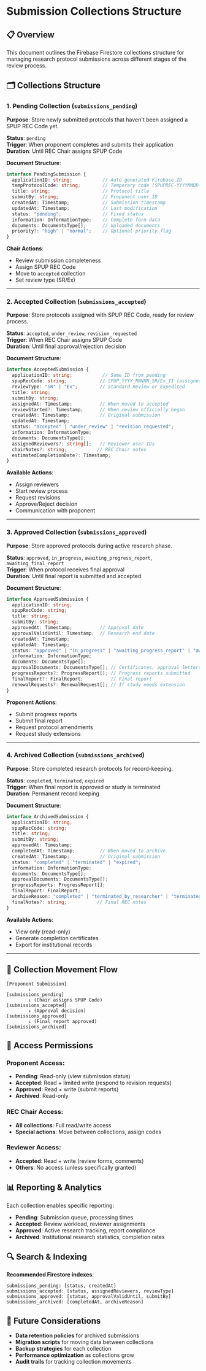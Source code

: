# Submission Collections Structure

## 📋 Overview
This document outlines the Firebase Firestore collections structure for managing research protocol submissions across different stages of the review process.

## 🗂️ Collections Structure

### **1. Pending Collection** (`submissions_pending`)
**Purpose**: Store newly submitted protocols that haven't been assigned a SPUP REC Code yet.

**Status**: `pending`  
**Trigger**: When proponent completes and submits their application  
**Duration**: Until REC Chair assigns SPUP Code  

**Document Structure**:
```typescript
interface PendingSubmission {
  applicationID: string;           // Auto-generated Firebase ID
  tempProtocolCode: string;        // Temporary code (SPUPREC-YYYYMMDD-XXXXXX)
  title: string;                   // Protocol title
  submitBy: string;                // Proponent user ID
  createdAt: Timestamp;            // Submission timestamp
  updatedAt: Timestamp;            // Last modification
  status: "pending";               // Fixed status
  information: InformationType;    // Complete form data
  documents: DocumentsType[];      // Uploaded documents
  priority?: "high" | "normal";    // Optional priority flag
}
```

**Chair Actions**:
- Review submission completeness
- Assign SPUP REC Code
- Move to `accepted` collection
- Set review type (SR/Ex)

---

### **2. Accepted Collection** (`submissions_accepted`)
**Purpose**: Store protocols assigned with SPUP REC Code, ready for review process.

**Status**: `accepted`, `under_review`, `revision_requested`  
**Trigger**: When REC Chair assigns SPUP Code  
**Duration**: Until final approval/rejection decision  

**Document Structure**:
```typescript
interface AcceptedSubmission {
  applicationID: string;           // Same ID from pending
  spupRecCode: string;            // SPUP_YYYY_NNNNN_SR/Ex_II (assigned by chair)
  reviewType: "SR" | "Ex";        // Standard Review or Expedited
  title: string;
  submitBy: string;
  assignedAt: Timestamp;          // When moved to accepted
  reviewStarted?: Timestamp;      // When review officially began
  createdAt: Timestamp;           // Original submission
  updatedAt: Timestamp;
  status: "accepted" | "under_review" | "revision_requested";
  information: InformationType;
  documents: DocumentsType[];
  assignedReviewers?: string[];   // Reviewer user IDs
  chairNotes?: string;           // REC Chair notes
  estimatedCompletionDate?: Timestamp;
}
```

**Available Actions**:
- Assign reviewers
- Start review process
- Request revisions
- Approve/Reject decision
- Communication with proponent

---

### **3. Approved Collection** (`submissions_approved`)
**Purpose**: Store approved protocols during active research phase.

**Status**: `approved`, `in_progress`, `awaiting_progress_report`, `awaiting_final_report`  
**Trigger**: When protocol receives final approval  
**Duration**: Until final report is submitted and accepted  

**Document Structure**:
```typescript
interface ApprovedSubmission {
  applicationID: string;
  spupRecCode: string;
  title: string;
  submitBy: string;
  approvedAt: Timestamp;          // Approval date
  approvalValidUntil: Timestamp;  // Research end date
  createdAt: Timestamp;
  updatedAt: Timestamp;
  status: "approved" | "in_progress" | "awaiting_progress_report" | "awaiting_final_report";
  information: InformationType;
  documents: DocumentsType[];
  approvalDocuments: DocumentsType[]; // Certificates, approval letters
  progressReports?: ProgressReport[]; // Progress reports submitted
  finalReport?: FinalReport;          // Final report
  renewalRequests?: RenewalRequest[]; // If study needs extension
}
```

**Proponent Actions**:
- Submit progress reports
- Submit final report
- Request protocol amendments
- Request study extensions

---

### **4. Archived Collection** (`submissions_archived`)
**Purpose**: Store completed research protocols for record-keeping.

**Status**: `completed`, `terminated`, `expired`  
**Trigger**: When final report is approved or study is terminated  
**Duration**: Permanent record keeping  

**Document Structure**:
```typescript
interface ArchivedSubmission {
  applicationID: string;
  spupRecCode: string;
  title: string;
  submitBy: string;
  approvedAt: Timestamp;
  completedAt: Timestamp;         // When moved to archive
  createdAt: Timestamp;           // Original submission
  status: "completed" | "terminated" | "expired";
  information: InformationType;
  documents: DocumentsType[];
  approvalDocuments: DocumentsType[];
  progressReports: ProgressReport[];
  finalReport: FinalReport;
  archiveReason: "completed" | "terminated_by_researcher" | "terminated_by_rec" | "expired";
  finalNotes?: string;           // Final REC notes
}
```

**Available Actions**:
- View only (read-only)
- Generate completion certificates
- Export for institutional records

---

## 🔄 Collection Movement Flow

```
[Proponent Submission] 
        ↓
[submissions_pending] 
        ↓ (Chair assigns SPUP Code)
[submissions_accepted] 
        ↓ (Approval decision)
[submissions_approved] 
        ↓ (Final report approved)
[submissions_archived]
```

## 🔐 Access Permissions

### **Proponent Access**:
- **Pending**: Read-only (view submission status)
- **Accepted**: Read + limited write (respond to revision requests)
- **Approved**: Read + write (submit reports)
- **Archived**: Read-only

### **REC Chair Access**:
- **All collections**: Full read/write access
- **Special actions**: Move between collections, assign codes

### **Reviewer Access**:
- **Accepted**: Read + write (review forms, comments)
- **Others**: No access (unless specifically granted)

## 📊 Reporting & Analytics

Each collection enables specific reporting:
- **Pending**: Submission queue, processing times
- **Accepted**: Review workload, reviewer assignments
- **Approved**: Active research tracking, report compliance
- **Archived**: Institutional research statistics, completion rates

## 🔍 Search & Indexing

**Recommended Firestore indexes**:
```
submissions_pending: [status, createdAt]
submissions_accepted: [status, assignedReviewers, reviewType]
submissions_approved: [status, approvalValidUntil, submitBy]
submissions_archived: [completedAt, archiveReason]
```

## 📅 Future Considerations

- **Data retention policies** for archived submissions
- **Migration scripts** for moving data between collections
- **Backup strategies** for each collection
- **Performance optimization** as collections grow
- **Audit trails** for tracking collection movements 